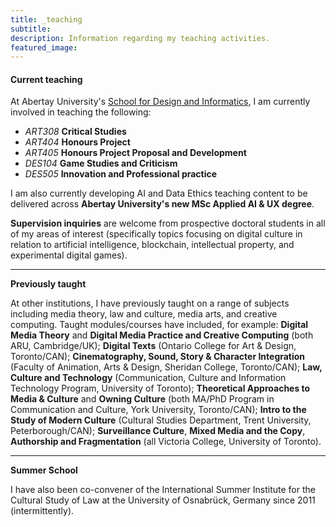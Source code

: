 ```yaml
---
title: _teaching
subtitle:
description: Information regarding my teaching activities.
featured_image:
---
```


#### Current teaching

At Abertay University's [School for Design and Informatics](https://www.abertay.ac.uk/schools/school-of-design-and-informatics/), I am currently involved in teaching the following:

- _ART308_ **Critical Studies**
- _ART404_ **Honours Project**
- _ART405_ **Honours Project Proposal and Development**
- _DES104_ **Game Studies and Criticism**
- _DES505_ **Innovation and Professional practice**

I am also currently developing AI and Data Ethics teaching content to be delivered across **Abertay University's new MSc Applied AI & UX degree**.

**Supervision inquiries** are welcome from prospective doctoral students in all of my areas of interest (specifically topics focusing on digital culture in relation to artificial intelligence, blockchain, intellectual property, and experimental digital games).

---

**Previously taught**

At other institutions, I have previously taught on a range of subjects including media theory, law and culture, media arts, and creative computing. Taught modules/courses have included, for example: **Digital Media Theory** and **Digital Media Practice and Creative Computing** (both ARU, Cambridge/UK); **Digital Texts** (Ontario College for Art & Design, Toronto/CAN); **Cinematography, Sound, Story & Character Integration** (Faculty of Animation, Arts & Design, Sheridan College, Toronto/CAN); **Law, Culture and Technology** (Communication, Culture and Information Technology Program, University of Toronto); **Theoretical Approaches to Media & Culture** and **Owning Culture** (both MA/PhD Program in Communication and Culture, York University, Toronto/CAN); **Intro to the Study of Modern Culture** (Cultural Studies Department, Trent University, Peterborough/CAN); **Surveillance Culture**, **Mixed Media and the Copy**, **Authorship and Fragmentation** (all Victoria College, University of Toronto).

---

**Summer School**

 I have also been co-convener of the International Summer Institute for the Cultural Study of Law at the University of Osnabrück, Germany since 2011 (intermittently).

